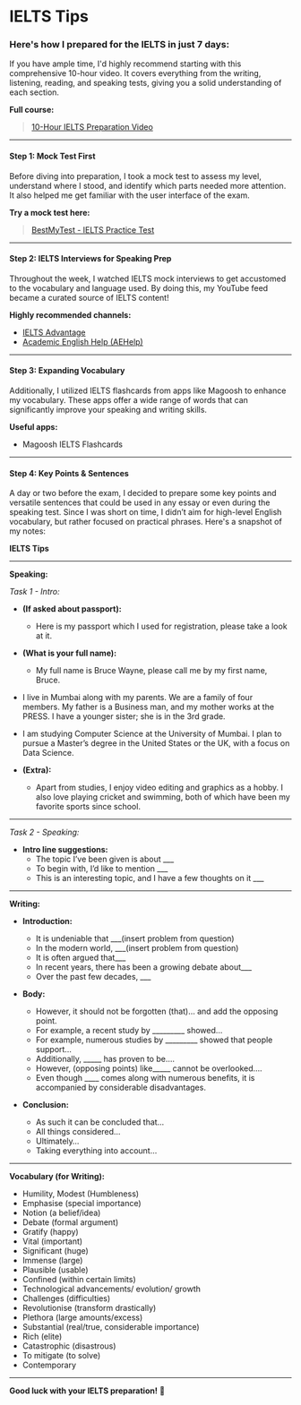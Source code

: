 # IELTS Tips

### Here's how I prepared for the IELTS in just 7 days:

If you have ample time, I'd highly recommend starting with this comprehensive 10-hour video. It covers everything from the writing, listening, reading, and speaking tests, giving you a solid understanding of each section.

**Full course:**
> [10-Hour IELTS Preparation Video](https://www.youtube.com/watch?v=Jzps8q2es7cv)

---

#### Step 1: Mock Test First

Before diving into preparation, I took a mock test to assess my level, understand where I stood, and identify which parts needed more attention. It also helped me get familiar with the user interface of the exam.

**Try a mock test here:**
> [BestMyTest - IELTS Practice Test](https://www.bestmytest.com/ielts/practice-test)

---

#### Step 2: IELTS Interviews for Speaking Prep

Throughout the week, I watched IELTS mock interviews to get accustomed to the vocabulary and language used. By doing this, my YouTube feed became a curated source of IELTS content!

**Highly recommended channels:**
- [IELTS Advantage](https://www.youtube.com/@Ieltsadvantage)
- [Academic English Help (AEHelp)](https://www.youtube.com/@Aehelp)

---

#### Step 3: Expanding Vocabulary

Additionally, I utilized IELTS flashcards from apps like Magoosh to enhance my vocabulary. These apps offer a wide range of words that can significantly improve your speaking and writing skills.

**Useful apps:**
- Magoosh IELTS Flashcards

---

#### Step 4: Key Points & Sentences

A day or two before the exam, I decided to prepare some key points and versatile sentences that could be used in any essay or even during the speaking test. Since I was short on time, I didn’t aim for high-level English vocabulary, but rather focused on practical phrases. Here's a snapshot of my notes:

**IELTS Tips**

---

**Speaking:**

_Task 1 - Intro:_
- **(If asked about passport):**
  - Here is my passport which I used for registration, please take a look at it.
- **(What is your full name):**
  - My full name is Bruce Wayne, please call me by my first name, Bruce.

- I live in Mumbai along with my parents. We are a family of four members. My father is a Business man, and my mother works at the PRESS. I have a younger sister; she is in the 3rd grade.
  
- I am studying Computer Science at the University of Mumbai. I plan to pursue a Master’s degree in the United States or the UK, with a focus on Data Science.

- **(Extra):**
  - Apart from studies, I enjoy video editing and graphics as a hobby. I also love playing cricket and swimming, both of which have been my favorite sports since school.

---

_Task 2 - Speaking:_
- **Intro line suggestions:**
  - The topic I’ve been given is about ___
  - To begin with, I’d like to mention ___
  - This is an interesting topic, and I have a few thoughts on it ___

---

**Writing:**

- **Introduction:**
  - It is undeniable that ___(insert problem from question)
  - In the modern world, ___(insert problem from question)
  - It is often argued that___
  - In recent years, there has been a growing debate about___
  - Over the past few decades, ___

- **Body:**
  - However, it should not be forgotten (that)… and add the opposing point.
  - For example, a recent study by _________ showed…
  - For example, numerous studies by _________ showed that people support…
  - Additionally, _____ has proven to be….
  - However, (opposing points) like_____ cannot be overlooked….
  - Even though ____ comes along with numerous benefits, it is accompanied by considerable disadvantages.

- **Conclusion:**
  - As such it can be concluded that…
  - All things considered…
  - Ultimately…
  - Taking everything into account…

---

**Vocabulary (for Writing):**
- Humility, Modest (Humbleness)
- Emphasise (special importance)
- Notion (a belief/idea)
- Debate (formal argument)
- Gratify (happy)
- Vital (important)
- Significant (huge)
- Immense (large)
- Plausible (usable)
- Confined (within certain limits)
- Technological advancements/ evolution/ growth
- Challenges (difficulties)
- Revolutionise (transform drastically)
- Plethora (large amounts/excess)
- Substantial (real/true, considerable importance)
- Rich (elite)
- Catastrophic (disastrous)
- To mitigate (to solve)
- Contemporary

---

**Good luck with your IELTS preparation!** 🎯
